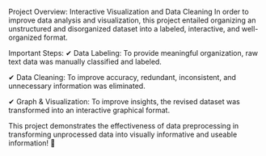 Project Overview: Interactive Visualization and Data Cleaning
 In order to improve data analysis and visualization, this project entailed organizing an unstructured and disorganized dataset into a labeled, interactive, and well-organized format.

 Important Steps:
 ✔ Data Labeling: To provide meaningful organization, raw text data was manually classified and labeled.

 ✔ Data Cleaning: To improve accuracy, redundant, inconsistent, and unnecessary information was eliminated.

 ✔ Graph & Visualization: To improve insights, the revised dataset was transformed into an interactive graphical format.

 This project demonstrates the effectiveness of data preprocessing in transforming unprocessed data into visually informative and useable information! 🚀
